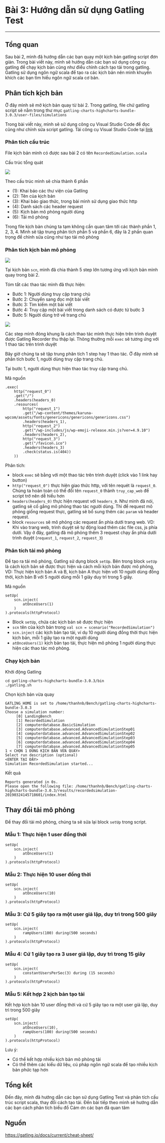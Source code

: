 # Bài 3: Hướng dẫn sử dụng Gatling Test
---
## Tổng quan

Sau bài 2, mình đã hướng dẫn các bạn quay một kịch bản gatling script đơn giản. Trong bài viết này, mình sẽ hướng dẫn các bạn sử dụng công cụ gatling để chạy kịch bản cũng như điểu chỉnh cách tạo tải trong gatling. Gatling sử dụng ngôn ngữ scala để tạo ra các kịch bản nên mình khuyến khích các bạn tìm hiểu ngôn ngữ scala cơ bản.

## Phân tích kịch bản

Ở đây mình sẽ mở kịch bản quay từ bài 2. Trong gatling, file chứ gatling script sẽ nằm trong thư mục `gatling-charts-highcharts-bundle-3.0.3/user-files/simulations`

Trong bài viết này, mình sẽ sử dụng công cụ Visual Studio Code để đọc cũng như chỉnh sửa script gatling. Tải công cụ Visual Studio Code tại [link](https://code.visualstudio.com/)

### Phân tích cấu trúc

File kịch bản mình có được sau bài 2 có tên `RecordedSimulation.scala`

Cấu trúc tổng quát

![](/images/su-dung-gatling-recorder/pic1.png)

Theo cấu trúc mình sẽ chia thành 6 phần
- (1): Khai báo các thư viện của Gatling
- (2): Tên của kịch bản
- (3): Khai báo giao thức, trong bài mình sử dụng giao thức http
- (4): Danh sách các header request
- (5): Kịch bản mô phỏng người dùng
- (6): Tải mô phỏng


Trong file kịch bản chúng ta tạm không cần quan tâm tới các thành phần 1, 2, 3, 4. Mình sẽ tập trung phân tích phần 5 và phần 6, đây là 2 phần quan trọng để chỉnh sửa cũng như tạo tải mô phỏng

### Phân tích kịch bản mô phỏng

![](/images/su-dung-gatling-recorder/pic2.png)


Tại kịch bản `scn`, mình đã chia thành 5 step lớn tương ứng với kịch bản mình quay trong bài 2.

Tóm tắt các thao tác mình đã thực hiện:

- Bước 1: Người dùng truy cập trang chủ
- Bước 2: Chuyển sang đọc một bài viết
- Bước 3: Tìm kiếm một bài viết
- Bước 4: Truy cập một bài viết trong danh sách có được từ bước 3
- Bước 5: Người dùng trở về trang chủ

![](/images/su-dung-gatling-recorder/pic3.png)

Các step mình đóng khung là cách thao tác mình thực hiện trên trình duyệt được Gatling Recorder thu thập lại. Thông thường mỗi `exec` sẽ tương ứng với 1 thao tác trên trình duyệt

Bây giờ chúng ta sẽ tập trung phân tích 1 step hay 1 thao tác. Ở đây mình sẽ phân tích bước 1, người dùng truy cập trang chủ.

Tại bước 1, người dùng thực hiện thao tác truy cập trang chủ.

Mã nguồn

```
.exec(
    http("request_0")
    .get("/")
    .headers(headers_0)
    .resources(
        http("request_1")
        .get("/wp-content/themes/karuna-wpcom/assets/fonts/genericons/genericons/genericons.css")
        .headers(headers_1),
        http("request_2")
        .get("/wp-includes/js/wp-emoji-release.min.js?ver=4.9.10")
        .headers(headers_2),
        http("request_3")
        .get("/favicon.ico")
        .headers(headers_3)
        .check(status.is(404))
    ))
```

Phân tích:

- block `exec` sẽ bằng với một thao tác trên trình duyệt (click vào 1 link hay button)
- `http("request_0")` thực hiện giao thức http, với tên requét là `request_0`. Chúng ta hoàn toàn có thể đổi tên `request_0` thành `truy_cap_web` để script trở nên dễ hiểu hơn
- `headers(headers_0)` thực hiện request với `headers_0`. Như mình đã nói, gatling sẽ cố gắng mô phỏng thao tác người dùng. Thì để request mô phỏng giống request thực, gatling sẽ bổ sung thêm các `param` và header request.
- block `resources` sẽ mô phỏng các request ẩn phía dưới trang web. VD: Khi vào trang web, trình duyệt sẽ tự động load thêm các file css, js phía dưới. Vậy ở đây, gatling đã mô phỏng thêm 3 request chạy ẩn phía dưới trình duyệt (`request_1`, `request_2`, `request_3`)



### Phân tích tải mô phỏng

Để tạo ra tải mô phỏng, Gatling sử dụng block `setUp`. Bên trong block `setUp` là cách kịch bản sẽ được thực hiện và cách mỗi kịch bản được mô phỏng, VD: Thực hiện kịch bản A và B, kịch bản A thực hiện với 10 người dùng đồng thời, kịch bản B với 5 người dùng mỗi 1 giây duy trì trong 5 giây.

Mã nguồn

```
setUp(
    scn.inject(
        atOnceUsers(1)
    )
).protocols(httpProtocol)
```

- Block `setUp`, chứa các kịch bản sẽ được thực hiện
- `scn` tên của kịch bản trong `val scn = scenario("RecordedSimulation")`
- `scn.inject` các kịch bản tạo tải, ví dụ 10 người dùng đồng thời thực hiện kịch bản, mỗi 1 giây tạo ra một người dùng
- `atOnceUsers(1)` kịch bản tạo tải, thực hiện mô phỏng 1 người dùng thực hiện các thao tác mô phỏng.

### Chạy kịch bản

Khởi động Gatling
```
cd gatling-charts-highcharts-bundle-3.0.3/bin
./gatling.sh
```

Chọn kịch bản vừa quay

```
GATLING_HOME is set to /home/thanhnb/Bench/gatling-charts-highcharts-bundle-3.0.3
Choose a simulation number:
     [0] LandingBench
     [1] RecordedSimulation
     [2] computerdatabase.BasicSimulation
     [3] computerdatabase.advanced.AdvancedSimulationStep01
     [4] computerdatabase.advanced.AdvancedSimulationStep02
     [5] computerdatabase.advanced.AdvancedSimulationStep03
     [6] computerdatabase.advanced.AdvancedSimulationStep04
     [7] computerdatabase.advanced.AdvancedSimulationStep05
1 < CHỌN 1 ĐÚNG KỊCH BẢN VỪA QUAY>
Select run description (optional)
<ENTER TẠI ĐÂY>
Simulation RecordedSimulation started...
```

Kết quả
```
Reports generated in 0s.
Please open the following file: /home/thanhnb/Bench/gatling-charts-highcharts-bundle-3.0.3/results/recordedsimulation-20190324145718601/index.html
```

## Thay đổi tải mô phỏng

Để thay đổi tải mô phỏng, chúng ta sẽ sửa lại block `setUp` trong script.

### Mẫu 1: Thực hiện 1 user đồng thời

```
setUp(
    scn.inject(
        atOnceUsers(1)
    )
).protocols(httpProtocol)
```

### Mẫu 2: Thực hiện 10 user đồng thời

```
setUp(
    scn.inject(
        atOnceUsers(10)
    )
).protocols(httpProtocol)
```

### Mẫu 3: Cứ 5 giây tạo ra một user giả lập, duy trì trong 500 giây

```
setUp(
    scn.inject(
        rampUsers(100) during(500 seconds)
    )
).protocols(httpProtocol)
```

### Mẫu 4: Cứ 1 giây tạo ra 3 user giả lập, duy trì trong 15 giây

```
setUp(
    scn.inject(
        constantUsersPerSec(3) during (15 seconds)
    )
).protocols(httpProtocol)
```

### Mẫu 5: Kết hợp 2 kịch bản tạo tải

Kết hợp kịch bản 10 user đồng thời và cứ 5 giây tạo ra một user giả lập, duy trì trong 500 giây

```
setUp(
    scn.inject(
        atOnceUsers(10),
        rampUsers(100) during(500 seconds)
    )
).protocols(httpProtocol)
```

Lưu ý:

- Có thể kết hợp nhiều kịch bản mô phỏng tải
- Có thể thêm các kiểu dữ liệu, cú pháp ngôn ngữ scala để tạo nhiều kịch bản phức tạp hơn

## Tổng kết

Đến đây, mình đã hướng dẫn các bạn sử dụng Gatling Test và phân tích cấu trúc script scala, thay đổi cách tạo tải. Đến bài tiếp theo mình sẽ hướng dẫn các bạn cách phân tích biểu đồ Cám ơn các bạn đã quan tâm

## Nguồn

https://gatling.io/docs/current/cheat-sheet/